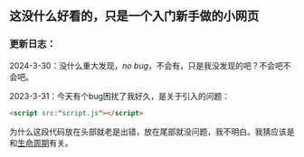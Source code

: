 ## 这没什么好看的，只是一个入门新手做的小网页



### 更新日志：

2024-3-30：没什么重大发现，*no bug*，不会有，只是我没发现的吧？不会吧不会吧。

2023-3-31：今天有个bug困扰了我好久，是关于引入的问题：
```html
<script src:"script.js"></script>
```
为什么这段代码放在头部就老是出错，放在尾部就没问题，我不明白。我猜应该是和[生命周期](https://cn.bing.com/search?q=%E7%94%9F%E5%91%BD%E5%91%A8%E6%9C%9F&form=ANNTH1&refig=66090f139e774710beb30dc9c529a215&pc=U531&sp=6&lq=0&qs=HS&sk=PRES1HS5&sc=10-0&cvid=66090f139e774710beb30dc9c529a215)有关。
